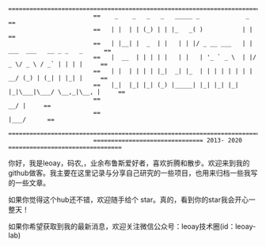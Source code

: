 
```
                        ===========================================================================
                        ==    _    _   _   _   _____ _             _                             ==
                        ==   | |  | | (_) | | |_   _( )           | |                            ==
                        ==   | |__| |  _  | |   | | |/ _ __ ___   | | ___  ___   __ _ _   _      ==
                        ==   |  __  | | | | |   | |   | '_ ` _ \  | |/ _ \/ _ \ / _` | | | |     ==
                        ==   | |  | | | | |_|  _| |_  | | | | | | | |  __/ (_) | (_| | |_| |     ==
                        ==   |_|  |_| |_| (_) |_____| |_| |_| |_| |_|\___|\___/ \__,_|\__, |     ==
                        ==                                                             __/ |     ==
                        ==                                                            |___/      ==
                        ===========================================================================
                        =============================== 2013- 2020 ================================
```

你好，我是leoay，码农,，业余布鲁斯爱好者，喜欢折腾和散步。欢迎来到我的github做客。我主要在这里记录与分享自己研究的一些项目，也用来归档一些我写的一些文章。

如果你觉得这个hub还不错，欢迎随手给个 star。真的，看到你的star我会开心一整天！

如果你希望获取到我的最新消息，欢迎关注微信公众号：leoay技术圈(id：leoay-lab)



<!-- 我会在这里分享以下几个方面的内容：
1. 算法
2. 编程Go, PHP, C/C++
3. uboot以及linux内核
4. React -->



<!-- 
Todo:
### 教程

### 计算机科学基础系列文章

### 项目
1. 一个Go静态博客项目，类似于Hugo
2.  -->
